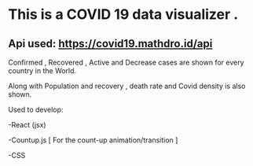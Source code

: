 # This is a COVID 19 data visualizer .

## Api used: https://covid19.mathdro.id/api

Confirmed , Recovered , Active and Decrease cases are shown for every country in the World.

Along with Population and recovery , death  rate and Covid density is also shown.

Used to develop:

-React (jsx) 

-Countup.js [ For the count-up animation/transition ]

-CSS
